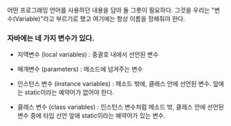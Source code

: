 어떤 프로그래밍 언어를 사용하던 내용을 담아 둘 그릇이 필요하다. 그것을 우리는 "변수(Variable)"라고 부르기로 했고 여기에는 항상 이름을 정해줘야 한다.

### 자바에는 네 가지 변수가 있다.

- 지역변수 (local variables) : 중괄호 내에서 선언된 변수

- 매개변수 (parameters) : 메소드에 넘겨주는 변수

- 인스턴스 변수 (instance variables) : 메소드 밖에, 클래스 안에 선언된 변수. 앞에는 static이라는 예약어가 없어야 한다.

- 클래스 변수 (class variables) : 인스턴스 변수처럼 메소드 밖, 클레스 안에 선언된 변수 중에 타입 선언 앞에 static이라는 예약어가 있는 변수.
